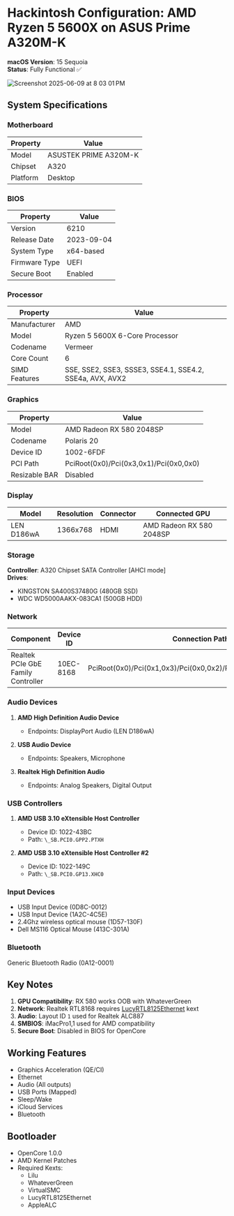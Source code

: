 # Hackintosh Configuration: AMD Ryzen 5 5600X on ASUS Prime A320M-K
**macOS Version**: 15 Sequoia  
**Status**: Fully Functional ✅  

![Screenshot 2025-06-09 at 8 03 01 PM](https://github.com/user-attachments/assets/598ce3d4-546b-4e71-a875-00d5cf422364)


## System Specifications

### Motherboard
| Property       | Value                  |
|----------------|------------------------|
| Model          | ASUSTEK PRIME A320M-K |
| Chipset        | A320                  |
| Platform       | Desktop               |

### BIOS
| Property        | Value               |
|-----------------|---------------------|
| Version         | 6210                |
| Release Date    | 2023-09-04         |
| System Type     | x64-based           |
| Firmware Type   | UEFI                |
| Secure Boot     | Enabled             |

### Processor
| Property          | Value                                  |
|-------------------|----------------------------------------|
| Manufacturer      | AMD                                    |
| Model             | Ryzen 5 5600X 6-Core Processor        |
| Codename          | Vermeer                                |
| Core Count        | 6                                      |
| SIMD Features     | SSE, SSE2, SSE3, SSSE3, SSE4.1, SSE4.2, SSE4a, AVX, AVX2 |

### Graphics
| Property          | Value                          |
|-------------------|--------------------------------|
| Model             | AMD Radeon RX 580 2048SP      |
| Codename          | Polaris 20                     |
| Device ID         | 1002-6FDF                      |
| PCI Path          | PciRoot(0x0)/Pci(0x3,0x1)/Pci(0x0,0x0) |
| Resizable BAR     | Disabled                       |

### Display
| Model         | Resolution    | Connector | Connected GPU          |
|---------------|---------------|-----------|------------------------|
| LEN D186wA    | 1366x768      | HDMI      | AMD Radeon RX 580 2048SP |

### Storage
**Controller**: A320 Chipset SATA Controller [AHCI mode]  
**Drives**:
- KINGSTON SA400S37480G (480GB SSD)
- WDC WD5000AAKX-083CA1 (500GB HDD)

### Network
| Component                       | Device ID  | Connection Path                          |
|---------------------------------|------------|------------------------------------------|
| Realtek PCIe GbE Family Controller | 10EC-8168 | PciRoot(0x0)/Pci(0x1,0x3)/Pci(0x0,0x2)/Pci(0x6,0x0)/Pci(0x0,0x0) |

### Audio Devices
1. **AMD High Definition Audio Device**  
   - Endpoints: DisplayPort Audio (LEN D186wA)
   
2. **USB Audio Device**  
   - Endpoints: Speakers, Microphone

3. **Realtek High Definition Audio**  
   - Endpoints: Analog Speakers, Digital Output

### USB Controllers
1. **AMD USB 3.10 eXtensible Host Controller**  
   - Device ID: 1022-43BC  
   - Path: `\_SB.PCI0.GPP2.PTXH`

2. **AMD USB 3.10 eXtensible Host Controller #2**  
   - Device ID: 1022-149C  
   - Path: `\_SB.PCI0.GP13.XHC0`

### Input Devices
- USB Input Device (0D8C-0012)
- USB Input Device (1A2C-4C5E)
- 2.4Ghz wireless optical mouse (1D57-130F)
- Dell MS116 Optical Mouse (413C-301A)

### Bluetooth
Generic Bluetooth Radio (0A12-0001)

## Key Notes
1. **GPU Compatibility**: RX 580 works OOB with WhateverGreen
2. **Network**: Realtek RTL8168 requires [LucyRTL8125Ethernet](https://github.com/Mieze/LucyRTL8125Ethernet) kext
3. **Audio**: Layout ID `1` used for Realtek ALC887
4. **SMBIOS**: iMacPro1,1 used for AMD compatibility
5. **Secure Boot**: Disabled in BIOS for OpenCore

## Working Features
- Graphics Acceleration (QE/CI)
- Ethernet
- Audio (All outputs)
- USB Ports (Mapped)
- Sleep/Wake
- iCloud Services
- Bluetooth

## Bootloader
- OpenCore 1.0.0
- AMD Kernel Patches
- Required Kexts:
  - Lilu
  - WhateverGreen
  - VirtualSMC
  - LucyRTL8125Ethernet
  - AppleALC
